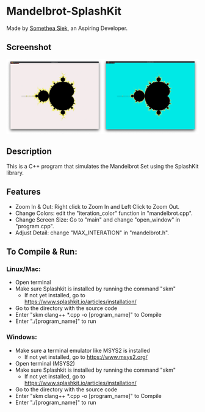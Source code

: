 # Mandelbrot-SplashKit

Made by [Somethea Siek](https://github.com/sometheasiekswx), an Aspiring Developer.

## Screenshot

![Preview of Mandelbrot-SplashKit](https://github.com/sometheasiekswx/Mandelbrot-SplashKit/blob/master/mandelbrot.jpg "Preview of Mandelbrot-SplashKit")

## Description

This is a C++ program that simulates the Mandelbrot Set using the SplashKit library. 

## Features

- Zoom In & Out: Right click to Zoom In and Left Click to Zoom Out.
- Change Colors: edit the "iteration_color" function in "mandelbrot.cpp". 
- Change Screen Size: Go to "main" and change "open_window" in "program.cpp". 
- Adjust Detail: change "MAX_INTERATION" in "mandelbrot.h".

## To Compile & Run:
### Linux/Mac: 
- Open terminal 
- Make sure Splashkit is installed by running the command "skm" 
    - If not yet installed, go to https://www.splashkit.io/articles/installation/
- Go to the directory with the source code 
- Enter "skm clang++ *.cpp  -o [program_name]" to Compile
- Enter "./[program_name]" to run

### Windows: 
- Make sure a terminal emulator like MSYS2 is installed 
    - If not yet installed, go to https://www.msys2.org/
- Open terminal (MSYS2)
- Make sure Splashkit is installed by running the command "skm"
    - If not yet installed, go to https://www.splashkit.io/articles/installation/
- Go to the directory with the source code 
- Enter "skm clang++ *.cpp  -o [program_name]" to Compile
- Enter "./[program_name]" to run
